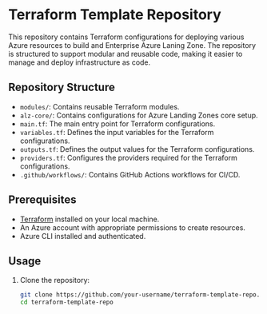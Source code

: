 # Terraform Template Repository

This repository contains Terraform configurations for deploying various Azure resources to build and Enterprise Azure Laning Zone. The repository is structured to support modular and reusable code, making it easier to manage and deploy infrastructure as code.

## Repository Structure

- `modules/`: Contains reusable Terraform modules.
- `alz-core/`: Contains configurations for Azure Landing Zones core setup.
- `main.tf`: The main entry point for Terraform configurations.
- `variables.tf`: Defines the input variables for the Terraform configurations.
- `outputs.tf`: Defines the output values for the Terraform configurations.
- `providers.tf`: Configures the providers required for the Terraform configurations.
- `.github/workflows/`: Contains GitHub Actions workflows for CI/CD.

## Prerequisites

- [Terraform](https://www.terraform.io/downloads.html) installed on your local machine.
- An Azure account with appropriate permissions to create resources.
- Azure CLI installed and authenticated.

## Usage

1. Clone the repository:
   ```sh
   git clone https://github.com/your-username/terraform-template-repo.git
   cd terraform-template-repo



